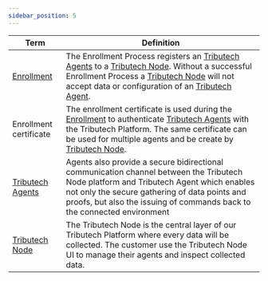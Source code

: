 ```yaml
---
sidebar_position: 5
---
```


| Term | Definition |
| ---------- | ---------- |
| [Enrollment](./tributech_agent/agent_enrollment.mdx) | The Enrollment Process registers an [Tributech Agents](./tributech_agent/overview.md) to a [Tributech Node](./tributech_node/overview.md). Without a successful Enrollment Process a [Tributech Node](./tributech_node/overview.md) will not accept data or configuration of an [Tributech Agent](./tributech_agent/overview.md).|
| Enrollment certificate | The enrollment certificate is used during the [Enrollment](./tributech_agent/agent_enrollment.mdx) to authenticate [Tributech Agents](./tributech_agent/overview.md)  with the Tributech Platform. The same certificate can be used for multiple agents and be create by [Tributech Node](./tributech_node/agent_management.mdx). |
| [Tributech Agents](./tributech_agent/overview.md) | Agents also provide a secure bidirectional communication channel between the Tributech Node platform and Tributech Agent which enables not only the secure gathering of data points and proofs, but also the issuing of commands back to the connected environment |
| [Tributech Node](./tributech_node/overview.md) | The Tributech Node is the central layer of our Tributech Platform where every data will be collected. The customer use the Tributech Node UI to manage their agents and inspect collected data. |
